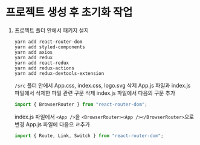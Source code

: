 # 프로젝트 생성 후 초기화 작업

1. 프로젝트 폴더 안에서 패키지 설지

   ```shell
   yarn add react-router-dom
   yarn add styled-components
   yarn add axios
   yarn add redux
   yarn add react-redux
   yarn add redux-actions
   yarn add redux-devtools-extension
   ```

   `/src` 폴더 안에서 App.css, index.css, logo.svg 삭제
   App.js 파일과 index.js 파일에서 삭제한 파일 관련 구문 삭제
   index.js 파일에서 다음의 구문 추가

   ```js
   import { BrowserRouter } from "react-router-dom";
   ```

   index.js 파일에서 `<App />`을 `<BrowserRouter><App /></BrowserRouter>`으로 변경
   App.js 파일에 다음으 ㄹ추가

   ```js
   import { Route, Link, Switch } from "react-router-dom";
   ```

